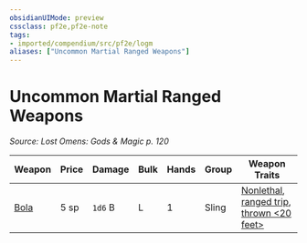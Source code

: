```yaml
---
obsidianUIMode: preview
cssclass: pf2e,pf2e-note
tags:
- imported/compendium/src/pf2e/logm
aliases: ["Uncommon Martial Ranged Weapons"]
---
```

# Uncommon Martial Ranged Weapons  
*Source: Lost Omens: Gods & Magic p. 120*  

| Weapon | Price | Damage | Bulk | Hands | Group | Weapon Traits |
|--------|-------|--------|------|-------|-------|---------------|
| [Bola](../../compendium/equipment/items/bola-apg.md) | 5 sp | `1d6` B | L | 1 | Sling | [Nonlethal](nonlethal.md), [ranged trip](ranged-trip-b1.md), [thrown <20 feet>](thrown.md) |